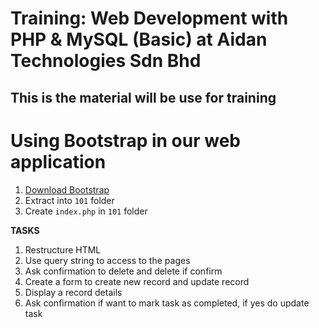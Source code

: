 # Training: Web Development with PHP & MySQL (Basic) at Aidan Technologies Sdn Bhd

## This is the material will be use for training

# Using Bootstrap in our web application

1. [Download Bootstrap](https://github.com/twbs/bootstrap/releases/download/v3.3.7/bootstrap-3.3.7-dist.zip)
2. Extract into `101` folder
3. Create `index.php` in `101` folder










**TASKS**

1. Restructure HTML
2. Use query string to access to the pages
3. Ask confirmation to delete and delete if confirm
4. Create a form to create new record and update record
5. Display a record details
6. Ask confirmation if want to mark task as completed, if yes do update task